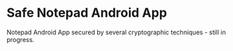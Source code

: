 # Safe Notepad Android App

Notepad Android App secured by several cryptographic techniques - still in progress.
